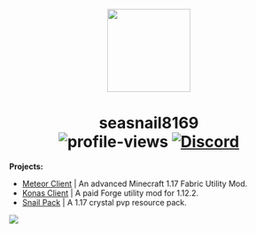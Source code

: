 <p align="center">
  <img src="https://i.ibb.co/wLWw4DD/798694-D8-9-F3-D-434-E-B7-B4-E60460-E50-B4-F.png" width="150"/>
</p>

<h1 align="center">
  seasnail8169<br>
  <img src="https://komarev.com/ghpvc/?username=seasnail8169" alt="profile-views"/>
  <a href="https://discord.gg/bBGQZvd"><img src="https://img.shields.io/discord/689197705683140636?logo=discord" alt="Discord"/></a>
</h1>

<p><strong>Projects:</strong></p>
<ul>
  <li><a href="https://github.com/MeteorDevelopment/meteor-client">Meteor Client</a> | An advanced Minecraft 1.17 Fabric Utility Mod.</li>
  <li><a href="https://konasclient.com">Konas Client</a> | A paid Forge utility mod for 1.12.2.</li>
  <li><a href="https://github.com/seasnail8169/snail-pack">Snail Pack</a> | A 1.17 crystal pvp resource pack.</li>
</ul>

![](https://hit.yhype.me/github/profile?user_id=17166139)


